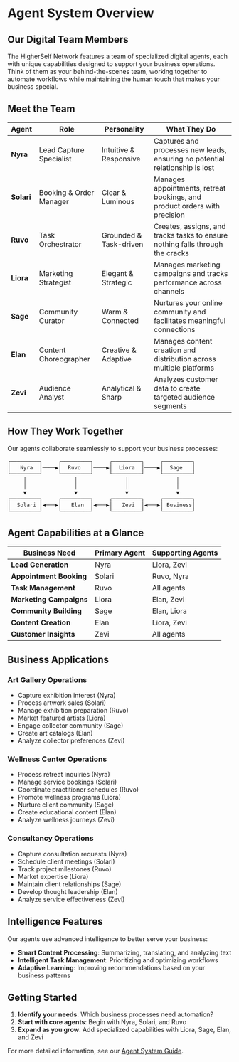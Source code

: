 # Agent System Overview

## Our Digital Team Members

The HigherSelf Network features a team of specialized digital agents, each with unique capabilities designed to support your business operations. Think of them as your behind-the-scenes team, working together to automate workflows while maintaining the human touch that makes your business special.

## Meet the Team

| Agent | Role | Personality | What They Do |
|-------|------|-------------|--------------|
| **Nyra** | Lead Capture Specialist | Intuitive & Responsive | Captures and processes new leads, ensuring no potential relationship is lost |
| **Solari** | Booking & Order Manager | Clear & Luminous | Manages appointments, retreat bookings, and product orders with precision |
| **Ruvo** | Task Orchestrator | Grounded & Task-driven | Creates, assigns, and tracks tasks to ensure nothing falls through the cracks |
| **Liora** | Marketing Strategist | Elegant & Strategic | Manages marketing campaigns and tracks performance across channels |
| **Sage** | Community Curator | Warm & Connected | Nurtures your online community and facilitates meaningful connections |
| **Elan** | Content Choreographer | Creative & Adaptive | Manages content creation and distribution across multiple platforms |
| **Zevi** | Audience Analyst | Analytical & Sharp | Analyzes customer data to create targeted audience segments |

## How They Work Together

Our agents collaborate seamlessly to support your business processes:

```
┌─────────┐     ┌─────────┐     ┌─────────┐     ┌─────────┐
│   Nyra  │────▶│  Ruvo   │────▶│  Liora  │────▶│  Sage   │
└─────────┘     └─────────┘     └─────────┘     └─────────┘
     │               │               │               │
     │               │               │               │
     ▼               ▼               ▼               ▼
┌─────────┐     ┌─────────┐     ┌─────────┐     ┌─────────┐
│  Solari │◀───▶│   Elan  │◀───▶│   Zevi  │◀───▶│ Business│
└─────────┘     └─────────┘     └─────────┘     └─────────┘
```

## Agent Capabilities at a Glance

| Business Need | Primary Agent | Supporting Agents |
|---------------|--------------|-------------------|
| **Lead Generation** | Nyra | Liora, Zevi |
| **Appointment Booking** | Solari | Ruvo, Nyra |
| **Task Management** | Ruvo | All agents |
| **Marketing Campaigns** | Liora | Elan, Zevi |
| **Community Building** | Sage | Elan, Liora |
| **Content Creation** | Elan | Liora, Zevi |
| **Customer Insights** | Zevi | All agents |

## Business Applications

### Art Gallery Operations
- Capture exhibition interest (Nyra)
- Process artwork sales (Solari)
- Manage exhibition preparation (Ruvo)
- Market featured artists (Liora)
- Engage collector community (Sage)
- Create art catalogs (Elan)
- Analyze collector preferences (Zevi)

### Wellness Center Operations
- Process retreat inquiries (Nyra)
- Manage service bookings (Solari)
- Coordinate practitioner schedules (Ruvo)
- Promote wellness programs (Liora)
- Nurture client community (Sage)
- Create educational content (Elan)
- Analyze wellness journeys (Zevi)

### Consultancy Operations
- Capture consultation requests (Nyra)
- Schedule client meetings (Solari)
- Track project milestones (Ruvo)
- Market expertise (Liora)
- Maintain client relationships (Sage)
- Develop thought leadership (Elan)
- Analyze service effectiveness (Zevi)

## Intelligence Features

Our agents use advanced intelligence to better serve your business:

- **Smart Content Processing**: Summarizing, translating, and analyzing text
- **Intelligent Task Management**: Prioritizing and optimizing workflows
- **Adaptive Learning**: Improving recommendations based on your business patterns

## Getting Started

1. **Identify your needs**: Which business processes need automation?
2. **Start with core agents**: Begin with Nyra, Solari, and Ruvo
3. **Expand as you grow**: Add specialized capabilities with Liora, Sage, Elan, and Zevi

For more detailed information, see our [Agent System Guide](./AGENT_SYSTEM_SIMPLIFIED.md).
